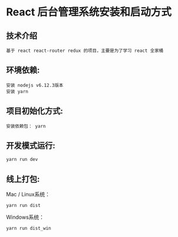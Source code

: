 # React 后台管理系统安装和启动方式
## 技术介绍
```
基于 react react-router redux 的项目，主要是为了学习 react 全家桶
```
## 环境依赖:
```
安装 nodejs v6.12.3版本
安装 yarn
```

## 项目初始化方式:
```
安装依赖包： yarn 
```

## 开发模式运行:
```
yarn run dev
```

## 线上打包:
Mac / Linux系统：
```
yarn run dist
```
Windows系统：
```
yarn run dist_win
```

